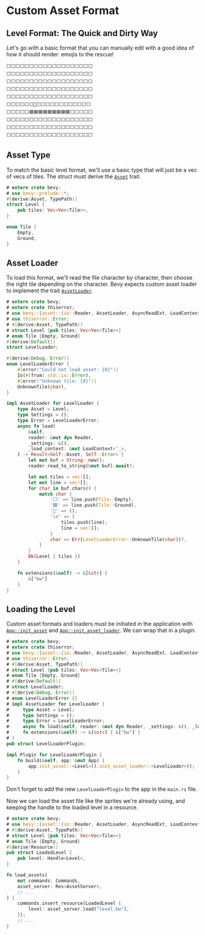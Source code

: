 # Custom Asset Format

## Level Format: The Quick and Dirty Way

Let's go with a basic format that you can manually edit with a good idea of how it should render: emojis to the rescue!

```level
⬜⬜⬜⬜⬜⬜⬜⬜⬜⬜⬜⬜⬜⬜⬜⬜⬜⬜⬜
⬜⬜⬜⬜⬜⬜⬜⬜⬜⬜⬜⬜⬜⬜⬜⬜⬜⬜⬜
⬜⬜⬜⬜⬜⬜⬜⬜⬜⬜⬜⬜⬜⬜⬜⬜⬜⬜⬜
⬜⬜⬜⬜⬜⬜⬜⬜⬜⬜⬜⬜⬜⬜⬜⬜⬜⬜⬜
⬜⬜⬜⬜⬜⬜⬜⬜⬜⬜⬜⬜⬜⬜⬜⬜⬜⬜⬜
⬜⬜⬜⬜⬜⬜🙂⬜⬜⬜⬜⬜⬜⬜⬜⬜⬜⬜⬜
⬜⬜⬜⬜⬜🟩🟩🟩🟩🟩🟩🟩🟩🟩⬜⬜⬜⬜⬜
⬜⬜⬜⬜⬜⬜⬜⬜⬜⬜⬜⬜⬜⬜⬜⬜⬜⬜⬜
⬜⬜⬜⬜⬜⬜⬜⬜⬜⬜⬜⬜⬜⬜⬜⬜⬜⬜⬜
⬜⬜⬜⬜⬜⬜⬜⬜⬜⬜⬜⬜⬜⬜⬜⬜⬜⬜⬜
```

## Asset Type

To match the basic level format, we'll use a basic type that will just be a vec of vecs of tiles. The struct must derive the [`Asset`](https://docs.rs/bevy/0.15.0-rc.3/bevy/asset/trait.Asset.html) trait.

```rust
# extern crate bevy;
# use bevy::prelude::*;
#[derive(Asset, TypePath)]
struct Level {
    pub tiles: Vec<Vec<Tile>>,
}

enum Tile {
    Empty,
    Ground,
}
```

## Asset Loader

To load this format, we'll read the file character by character, then choose the right tile depending on the character. Bevy expects custom asset loader to implement the trait [`AssetLoader`](https://docs.rs/bevy/0.15.0-rc.3/bevy/asset/trait.AssetLoader.html).

```rust
# extern crate bevy;
# extern crate thiserror;
# use bevy::{asset::{io::Reader, AssetLoader, AsyncReadExt, LoadContext}, prelude::*};
# use thiserror::Error;
# #[derive(Asset, TypePath)]
# struct Level {pub tiles: Vec<Vec<Tile>>}
# enum Tile {Empty, Ground}
#[derive(Default)]
struct LevelLoader;

#[derive(Debug, Error)]
enum LevelLoaderError {
    #[error("Could not load asset: {0}")]
    Io(#[from] std::io::Error),
    #[error("Unknown tile: {0}")]
    UnknownTile(char),
}

impl AssetLoader for LevelLoader {
    type Asset = Level;
    type Settings = ();
    type Error = LevelLoaderError;
    async fn load(
        &self,
        reader: &mut dyn Reader,
        _settings: &(),
        _load_context: &mut LoadContext<'_>,
    ) -> Result<Self::Asset, Self::Error> {
        let mut buf = String::new();
        reader.read_to_string(&mut buf).await?;

        let mut tiles = vec![];
        let mut line = vec![];
        for char in buf.chars() {
            match char {
                '⬜' => line.push(Tile::Empty),
                '🟩' => line.push(Tile::Ground),
                '🙂' => (),
                '\n' => {
                    tiles.push(line);
                    line = vec![];
                }
                char => Err(LevelLoaderError::UnknownTile(char))?,
            }
        }
        Ok(Level { tiles })
    }

    fn extensions(&self) -> &[&str] {
        &["bw"]
    }
}
```

## Loading the Level

Custom asset formats and loaders must be initiated in the application with [`App::init_asset`](https://docs.rs/bevy/0.15.0-rc.3/bevy/app/struct.App.html#method.init_asset) and [`App::init_asset_loader`](https://docs.rs/bevy/0.15.0-rc.3/bevy/asset/trait.AssetApp.html#tymethod.init_asset_loader). We can wrap that in a plugin.

```rust
# extern crate bevy;
# extern crate thiserror;
# use bevy::{asset::{io::Reader, AssetLoader, AsyncReadExt, LoadContext}, prelude::*};
# use thiserror::Error;
# #[derive(Asset, TypePath)]
# struct Level {pub tiles: Vec<Vec<Tile>>}
# enum Tile {Empty, Ground}
# #[derive(Default)]
# struct LevelLoader;
# #[derive(Debug, Error)]
# enum LevelLoaderError {}
# impl AssetLoader for LevelLoader {
#     type Asset = Level;
#     type Settings = ();
#     type Error = LevelLoaderError;
#     async fn load(&self, reader: &mut dyn Reader, _settings: &(), _load_context: &mut LoadContext<'_>) -> Result<Self::Asset, Self::Error> { unimplemented!() }
#     fn extensions(&self) -> &[&str] { &["bw"] }
# }
pub struct LevelLoaderPlugin;

impl Plugin for LevelLoaderPlugin {
    fn build(&self, app: &mut App) {
        app.init_asset::<Level>().init_asset_loader::<LevelLoader>();
    }
}
```

<div class="warning">

Don't forget to add the new `LevelLoaderPlugin` to the app in the `main.rs` file.

</div>

Now we can load the asset file like the sprites we're already using, and keeping the handle to the loaded level in a resource.

```rust
# extern crate bevy;
# use bevy::{asset::{io::Reader, AssetLoader, AsyncReadExt, LoadContext}, prelude::*};
# #[derive(Asset, TypePath)]
# struct Level {pub tiles: Vec<Vec<Tile>>}
# enum Tile {Empty, Ground}
#[derive(Resource)]
pub struct LoadedLevel {
    pub level: Handle<Level>,
}

fn load_assets(
    mut commands: Commands,
    asset_server: Res<AssetServer>,
    // ...
) {
    commands.insert_resource(LoadedLevel {
        level: asset_server.load("level.bw"),
    });
    // ...
}

```
